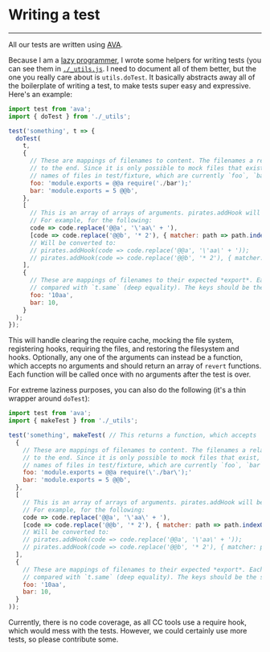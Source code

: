 # Writing a test
---

All our tests are written using [AVA](http://ava.il).

Because I am a [lazy programmer](http://threevirtues.com/), I wrote some helpers for writing tests (you can see them 
in [`./_utils.js`](_utils.js). I need to document all of them better, but the one you really care about is 
`utils.doTest`.
It basically abstracts away all of the boilerplate of writing a test, to make tests super easy and expressive. Here's 
an example:
```javascript
import test from 'ava';
import { doTest } from './_utils';

test('something', t => {
  doTest(
    t,
    {
      // These are mappings of filenames to content. The filenames a relative to test/fixture, and will get '.js' added 
      // to the end. Since it is only possible to mock files that exist, it is recommended that you only use the 
      // names of files in test/fixture, which are currently `foo`, `bar`, `baz`, and `qux`.
      foo: 'module.exports = @@a require('./bar');'
      bar: 'module.exports = 5 @@b',
    },
    [
      // This is an array of arrays of arguments. pirates.addHook will be invoked with each array as its argument.
      // For example, for the following:
      code => code.replace('@@a', '\'aa\' + '),
      [code => code.replace('@@b', '* 2'), { matcher: path => path.indexOf('bar') !== -1 }],
      // Will be converted to:
      // pirates.addHook(code => code.replace('@@a', '\'aa\' + '));
      // pirates.addHook(code => code.replace('@@b', '* 2'), { matcher: path => path.indexOf('bar') !== -1 });
    ],
    {
      // These are mappings of filenames to their expected *export*. Each file will be required and the export 
      // compared with `t.same` (deep equality). The keys should be the same as above.
      foo: '10aa',
      bar: 10,
    }
  );
});
```
This will handle clearing the require cache, mocking the file system, registering hooks, requiring the files, and 
restoring the filesystem and hooks. Optionally, any one of the arguments can instead be a function, which accepts no 
arguments and should return an array of `revert` functions. Each function will be called once with no arguments after 
the test is over.

For extreme laziness purposes, you can also do the following (it's a thin wrapper around `doTest`):
```javascript
import test from 'ava';
import { makeTest } from './_utils';

test('something', makeTest( // This returns a function, which accepts `t`, then invokes `doTest`.
  {
    // These are mappings of filenames to content. The filenames a relative to test/fixture, and will get '.js' added 
    // to the end. Since it is only possible to mock files that exist, it is recommended that you only use the 
    // names of files in test/fixture, which are currently `foo`, `bar`, `baz`, and `qux`.
    foo: 'module.exports = @@a require(\'./bar\');'
    bar: 'module.exports = 5 @@b',
  },
  [
    // This is an array of arrays of arguments. pirates.addHook will be invoked with each array as its argument.
    // For example, for the following:
    code => code.replace('@@a', '\'aa\' + '),
    [code => code.replace('@@b', '* 2'), { matcher: path => path.indexOf('bar') !== -1 }],
    // Will be converted to:
    // pirates.addHook(code => code.replace('@@a', '\'aa\' + '));
    // pirates.addHook(code => code.replace('@@b', '* 2'), { matcher: path => path.indexOf('bar') !== -1 });
  ],
  {
    // These are mappings of filenames to their expected *export*. Each file will be required and the export 
    // compared with `t.same` (deep equality). The keys should be the same as above.
    foo: '10aa',
    bar: 10,
  }
));
```

Currently, there is no code coverage, as all CC tools use a require hook, which would mess with the tests. However, 
we could certainly use more tests, so please contribute some.
